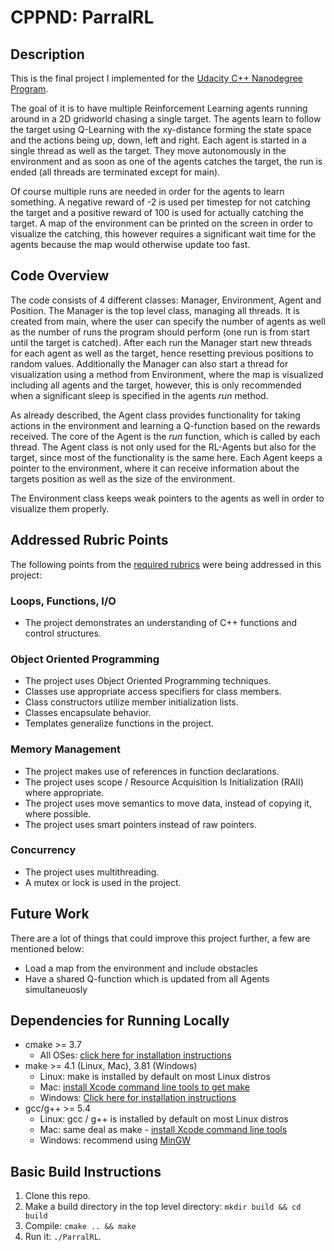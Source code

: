 # CPPND: ParralRL

## Description

This is the final project I implemented for the [Udacity C++ Nanodegree Program](https://www.udacity.com/course/c-plus-plus-nanodegree--nd213). 

The goal of it is to have multiple Reinforcement Learning agents running around in a 2D gridworld chasing a single target. The agents learn to follow the target using Q-Learning with the xy-distance forming the state space and the actions being up, down, left and right. Each agent is started in a single thread as well as the target. They move autonomously in the environment and as soon as one of the agents catches the target, the run is ended (all threads are terminated except for main). 

Of course multiple runs are needed in order for the agents to learn something. A negative reward of -2 is used per timestep for not catching the target and a positive reward of 100 is used for actually catching the target. A map of the environment can be printed on the screen in order to visualize the catching, this however requires a significant wait time for the agents because the map would otherwise update too fast.


## Code Overview

The code consists of 4 different classes: Manager, Environment, Agent and Position. The Manager is the top level class, managing all threads. It is created from main, where the user can specify the number of agents as well as the number of runs the program should perform (one run is from start until the target is catched). After each run the Manager start new threads for each agent as well as the target, hence resetting previous positions to random values. Additionally the Manager can also start a thread for visualization using a method from Environment, where the map is visualized including all agents and the target, however, this is only recommended when a significant sleep is specified in the agents *run* method.

As already described, the Agent class provides functionality for taking actions in the environment and learning a Q-function based on the rewards received. The core of the Agent is the *run* function, which is called by each thread. The Agent class is not only used for the RL-Agents but also for the target, since most of the functionality is the same here. Each Agent keeps a pointer to the environment, where it can receive information about the targets position as well as the size of the environment. 

The Environment class keeps weak pointers to the agents as well in order to visualize them properly. 


## Addressed Rubric Points

The following points from the [required rubrics](https://review.udacity.com/#!/rubrics/2533/view) were being addressed in this project:

### Loops, Functions, I/O

- The project demonstrates an understanding of C++ functions and control structures.


### Object Oriented Programming

- The project uses Object Oriented Programming techniques.
- Classes use appropriate access specifiers for class members.
- Class constructors utilize member initialization lists.
- Classes encapsulate behavior.
- Templates generalize functions in the project.

### Memory Management

- The project makes use of references in function declarations.
- The project uses scope / Resource Acquisition Is Initialization (RAII) where appropriate.
- The project uses move semantics to move data, instead of copying it, where possible.
- The project uses smart pointers instead of raw pointers.

### Concurrency

- The project uses multithreading.
- A mutex or lock is used in the project.


## Future Work

There are a lot of things that could improve this project further, a few are mentioned below:

- Load a map from the environment and include obstacles
- Have a shared Q-function which is updated from all Agents simultaneuosly


## Dependencies for Running Locally
* cmake >= 3.7
  * All OSes: [click here for installation instructions](https://cmake.org/install/)
* make >= 4.1 (Linux, Mac), 3.81 (Windows)
  * Linux: make is installed by default on most Linux distros
  * Mac: [install Xcode command line tools to get make](https://developer.apple.com/xcode/features/)
  * Windows: [Click here for installation instructions](http://gnuwin32.sourceforge.net/packages/make.htm)
* gcc/g++ >= 5.4
  * Linux: gcc / g++ is installed by default on most Linux distros
  * Mac: same deal as make - [install Xcode command line tools](https://developer.apple.com/xcode/features/)
  * Windows: recommend using [MinGW](http://www.mingw.org/)


## Basic Build Instructions

1. Clone this repo.
2. Make a build directory in the top level directory: `mkdir build && cd build`
3. Compile: `cmake .. && make`
4. Run it: `./ParralRL`.
